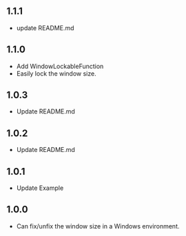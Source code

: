 ## 1.1.1

- update README.md

## 1.1.0

- Add WindowLockableFunction
- Easily lock the window size.

## 1.0.3

- Update README.md

## 1.0.2

- Update README.md

## 1.0.1

- Update Example

## 1.0.0

- Can fix/unfix the window size in a Windows environment.